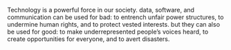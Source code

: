 Technology is a powerful force in our society. data, software, and communication can be used for bad: to entrench unfair power structures, to undermine human rights, and to protect vested interests. but they can also be used for good: to make underrepresented people’s voices heard, to create opportunities for everyone, and to avert disasters.
